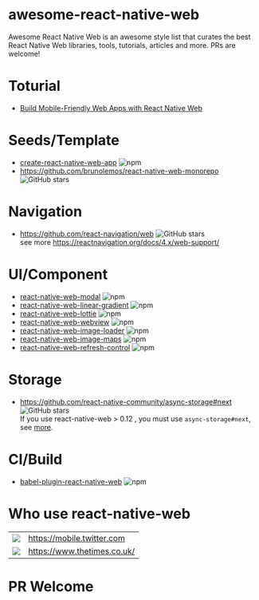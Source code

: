 # awesome-react-native-web

Awesome React Native Web is an awesome style list that curates the best React Native Web libraries, tools, tutorials, articles and more. PRs are welcome!


# Toturial

* [Build Mobile-Friendly Web Apps with React Native Web
](https://www.digitalocean.com/community/tutorials/build-mobile-friendly-web-apps-with-react-native-web)


# Seeds/Template

* [create-react-native-web-app](https://www.npmjs.com/package/create-react-native-web-app) ![npm](https://img.shields.io/npm/dw/create-react-native-web-app)
* <https://github.com/brunolemos/react-native-web-monorepo> ![GitHub stars](https://img.shields.io/github/stars/brunolemos/react-native-web-monorepo?style=social)   

# Navigation

* <https://github.com/react-navigation/web> ![GitHub stars](https://img.shields.io/github/stars/react-navigation/web?style=social)   
  see more <https://reactnavigation.org/docs/4.x/web-support/>   

# UI/Component

* [react-native-web-modal](https://www.npmjs.com/package/react-native-web-modal) ![npm](https://img.shields.io/npm/dw/react-native-web-modal)
* [react-native-web-linear-gradient](https://www.npmjs.com/package/react-native-web-linear-gradient) ![npm](https://img.shields.io/npm/dw/react-native-web-linear-gradient)  
* [react-native-web-lottie](https://www.npmjs.com/package/react-native-web-lottie) ![npm](https://img.shields.io/npm/dw/react-native-web-lottie)  
* [react-native-web-webview](https://www.npmjs.com/package/react-native-web-webview) ![npm](https://img.shields.io/npm/dw/react-native-web-webview)  
* [react-native-web-image-loader](https://www.npmjs.com/package/react-native-web-image-loader) ![npm](https://img.shields.io/npm/dw/react-native-web-image-loader)  
* [react-native-web-image-maps](https://www.npmjs.com/package/react-native-web-maps) ![npm](https://img.shields.io/npm/dw/react-native-web-maps)  
* [react-native-web-refresh-control](https://www.npmjs.com/package/react-native-web-refresh-control) ![npm](https://img.shields.io/npm/dw/react-native-web-refresh-control)  


# Storage

* <https://github.com/react-native-community/async-storage#next> ![GitHub stars](https://img.shields.io/github/stars/react-native-community/async-storage?style=social)   
  If you use react-native-web > 0.12 , you must use `async-storage#next`, see [more](https://github.com/necolas/react-native-web/issues/1260).

# CI/Build

* [babel-plugin-react-native-web](https://www.npmjs.com/package/babel-plugin-react-native-web) ![npm](https://img.shields.io/npm/dw/babel-plugin-react-native-web)  

# Who use react-native-web

<table>
    <tr>
        <td><img src="https://abs.twimg.com/favicons/twitter.ico"></td>
        <td><a href="https://mobile.twitter.com"/>https://mobile.twitter.com</a></td>
    </tr>
    <tr>
        <td><img src="https://www.thetimes.co.uk/d/img/icons/favicon-ab3ea01fbe.ico"></td>
        <td><a href="https://www.thetimes.co.uk/"/>https://www.thetimes.co.uk/</a></td>
    </tr>
</table>


# PR Welcome
